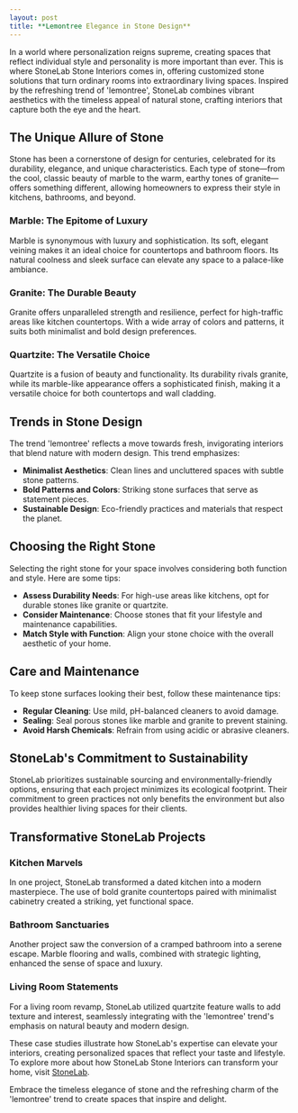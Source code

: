 ```yaml
---
layout: post
title: **Lemontree Elegance in Stone Design**
---
```



In a world where personalization reigns supreme, creating spaces that reflect individual style and personality is more important than ever. This is where StoneLab Stone Interiors comes in, offering customized stone solutions that turn ordinary rooms into extraordinary living spaces. Inspired by the refreshing trend of 'lemontree', StoneLab combines vibrant aesthetics with the timeless appeal of natural stone, crafting interiors that capture both the eye and the heart.

## The Unique Allure of Stone

Stone has been a cornerstone of design for centuries, celebrated for its durability, elegance, and unique characteristics. Each type of stone—from the cool, classic beauty of marble to the warm, earthy tones of granite—offers something different, allowing homeowners to express their style in kitchens, bathrooms, and beyond.

### Marble: The Epitome of Luxury

Marble is synonymous with luxury and sophistication. Its soft, elegant veining makes it an ideal choice for countertops and bathroom floors. Its natural coolness and sleek surface can elevate any space to a palace-like ambiance.

### Granite: The Durable Beauty

Granite offers unparalleled strength and resilience, perfect for high-traffic areas like kitchen countertops. With a wide array of colors and patterns, it suits both minimalist and bold design preferences.

### Quartzite: The Versatile Choice

Quartzite is a fusion of beauty and functionality. Its durability rivals granite, while its marble-like appearance offers a sophisticated finish, making it a versatile choice for both countertops and wall cladding.

## Trends in Stone Design

The trend 'lemontree' reflects a move towards fresh, invigorating interiors that blend nature with modern design. This trend emphasizes:

- **Minimalist Aesthetics**: Clean lines and uncluttered spaces with subtle stone patterns.
- **Bold Patterns and Colors**: Striking stone surfaces that serve as statement pieces.
- **Sustainable Design**: Eco-friendly practices and materials that respect the planet.

## Choosing the Right Stone

Selecting the right stone for your space involves considering both function and style. Here are some tips:

- **Assess Durability Needs**: For high-use areas like kitchens, opt for durable stones like granite or quartzite.
- **Consider Maintenance**: Choose stones that fit your lifestyle and maintenance capabilities.
- **Match Style with Function**: Align your stone choice with the overall aesthetic of your home.

## Care and Maintenance

To keep stone surfaces looking their best, follow these maintenance tips:

- **Regular Cleaning**: Use mild, pH-balanced cleaners to avoid damage.
- **Sealing**: Seal porous stones like marble and granite to prevent staining.
- **Avoid Harsh Chemicals**: Refrain from using acidic or abrasive cleaners.

## StoneLab's Commitment to Sustainability

StoneLab prioritizes sustainable sourcing and environmentally-friendly options, ensuring that each project minimizes its ecological footprint. Their commitment to green practices not only benefits the environment but also provides healthier living spaces for their clients.

## Transformative StoneLab Projects

### Kitchen Marvels

In one project, StoneLab transformed a dated kitchen into a modern masterpiece. The use of bold granite countertops paired with minimalist cabinetry created a striking, yet functional space.

### Bathroom Sanctuaries

Another project saw the conversion of a cramped bathroom into a serene escape. Marble flooring and walls, combined with strategic lighting, enhanced the sense of space and luxury.

### Living Room Statements

For a living room revamp, StoneLab utilized quartzite feature walls to add texture and interest, seamlessly integrating with the 'lemontree' trend's emphasis on natural beauty and modern design.

These case studies illustrate how StoneLab's expertise can elevate your interiors, creating personalized spaces that reflect your taste and lifestyle. To explore more about how StoneLab Stone Interiors can transform your home, visit [StoneLab](https://stonelab.se).

Embrace the timeless elegance of stone and the refreshing charm of the 'lemontree' trend to create spaces that inspire and delight.